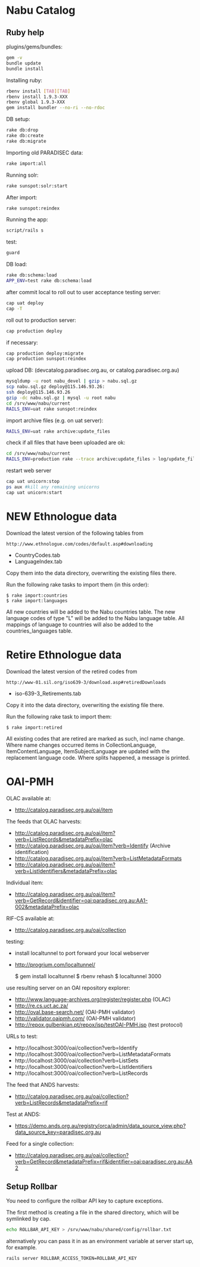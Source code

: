 # Nabu Catalog

## Ruby help

plugins/gems/bundles:

``` bash
gem -v
bundle update
bundle install
```

Installing ruby:

``` bash
rbenv install [TAB][TAB]
rbenv install 1.9.3-XXX
rbenv global 1.9.3-XXX
gem install bundler --no-ri --no-rdoc
```

DB setup:

``` bash
rake db:drop
rake db:create
rake db:migrate
```

Importing old PARADISEC data:

``` bash
rake import:all
```

Running solr:

``` bash
rake sunspot:solr:start
```

After import:

``` bash
rake sunspot:reindex
```

Running the app:

``` bash
script/rails s
```

test:

``` bash
guard
```

DB load:

``` bash
rake db:schema:load
APP_ENV=test rake db:schema:load
```

after commit local to roll out to user acceptance testing server:

``` bash
cap uat deploy
cap -T
```

roll out to production server:

``` bash
cap production deploy
```

if necessary:

``` bash
cap production deploy:migrate
cap production sunspot:reindex
```

upload DB: (devcatalog.paradisec.org.au, or catalog.paradisec.org.au)

``` bash
mysqldump -u root nabu_devel | gzip > nabu.sql.gz
scp nabu.sql.gz deploy@115.146.93.26:
ssh deploy@115.146.93.26
gzip -dc nabu.sql.gz | mysql -u root nabu
cd /srv/www/nabu/current
RAILS_ENV=uat rake sunspot:reindex
```

import archive files (e.g. on uat server):

``` bash
RAILS_ENV=uat rake archive:update_files
```

check if all files that have been uploaded are ok:
``` bash
cd /srv/www/nabu/current
RAILS_ENV=production rake --trace archive:update_files > log/update_files.log
```

restart web server
``` bash
cap uat unicorn:stop
ps aux #kill any remaining unicorns
cap uat unicorn:start
```

# NEW Ethnologue data

Download the latest version of the following tables from

    http://www.ethnologue.com/codes/default.asp#downloading

* CountryCodes.tab
* LanguageIndex.tab

Copy them into the data directory, overwriting the existing files there.

Run the following rake tasks to import them (in this order):

    $ rake import:countries
    $ rake import:languages

All new countries will be added to the Nabu countries table.
The new language codes of type "L" will be added to the Nabu language table.
All mappings of language to countries will also be added to the countries_languages table.

# Retire Ethnologue data

Download the latest version of the retired codes from

    http://www-01.sil.org/iso639-3/download.asp#retiredDownloads

* iso-639-3_Retirements.tab

Copy it into the data directory, overwriting the existing file there.

Run the following rake task to import them:

    $ rake import:retired

All existing codes that are retired are marked as such, incl name change.
Where name changes occurred items in CollectionLanguage, ItemContentLanguage, ItemSubjectLanguage are updated with the replacement language code.
Where splits happened, a message is printed.

# OAI-PMH

OLAC available at:
  * http://catalog.paradisec.org.au/oai/item

The feeds that OLAC harvests:
  * http://catalog.paradisec.org.au/oai/item?verb=ListRecords&metadataPrefix=olac
  * http://catalog.paradisec.org.au/oai/item?verb=Identify (Archive identification)
  * http://catalog.paradisec.org.au/oai/item?verb=ListMetadataFormats
  * http://catalog.paradisec.org.au/oai/item?verb=ListIdentifiers&metadataPrefix=olac

Individual item:
  * http://catalog.paradisec.org.au/oai/item?verb=GetRecord&identifier=oai:paradisec.org.au:AA1-002&metadataPrefix=olac

RIF-CS available at:
  * http://catalog.paradisec.org.au/oai/collection

testing:
  * install localtunnel to port forward your local webserver
  * http://progrium.com/localtunnel/

    $ gem install localtunnel
    $ rbenv rehash
    $ localtunnel 3000

  use resulting server on an OAI repository explorer:
  * http://www.language-archives.org/register/register.php (OLAC)
  * http://re.cs.uct.ac.za/
  * http://oval.base-search.net/ (OAI-PMH validator)
  * http://validator.oaipmh.com/ (OAI-PMH validator)
  * http://repox.gulbenkian.pt/repox/jsp/testOAI-PMH.jsp (test protocol)

  URLs to test:
  * http://localhost:3000/oai/collection?verb=Identify
  * http://localhost:3000/oai/collection?verb=ListMetadataFormats
  * http://localhost:3000/oai/collection?verb=ListSets
  * http://localhost:3000/oai/collection?verb=ListIdentifiers
  * http://localhost:3000/oai/collection?verb=ListRecords

The feed that ANDS harvests:
  * http://catalog.paradisec.org.au/oai/collection?verb=ListRecords&metadataPrefix=rif

Test at ANDS:
  * https://demo.ands.org.au/registry/orca/admin/data_source_view.php?data_source_key=paradisec.org.au

Feed for a single collection:
  * http://catalog.paradisec.org.au/oai/collection?verb=GetRecord&metadataPrefix=rif&identifier=oai:paradisec.org.au:AA2


## Setup Rollbar

You need to configure the rollbar API key to capture exceptions.

The first method is creating a file in the shared directory, which will be
symlinked by cap.

``` bash
echo ROLLBAR_API_KEY > /srv/www/nabu/shared/config/rollbar.txt
```

alternatively you can pass it in as an environment variable at server start up,
for example.

``` bash
rails server ROLLBAR_ACCESS_TOKEN=ROLLBAR_API_KEY
```
